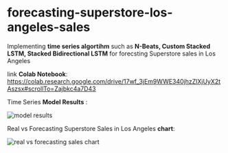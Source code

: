 # forecasting-superstore-los-angeles-sales
Implementing **time series algortihm** such as **N-Beats, Custom Stacked LSTM, Stacked Bidirectional LSTM** for forecsting Superstore sales in Los Angeles

link **Colab Notebook**: https://colab.research.google.com/drive/17wf_3jEm9WWE340jhzZlXjUyX2tAszsx#scrollTo=Zajbkc4a7D43

Time Series **Model Results** : 

![model results](https://github.com/helmiagng/forecasting-superstore-los-angeles-sales/assets/68595414/7e85334d-fe4e-45f5-ae60-2fd4c454cf7a)

Real vs Forecasting Superstore Sales in Los Angeles **chart**:

![real vs forecasting sales chart ](https://github.com/helmiagng/forecasting-superstore-los-angeles-sales/assets/68595414/91eae300-ccf0-40cd-8f24-fe349227a0a0)

